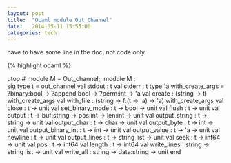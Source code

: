 ```yaml
---
layout: post
title:  "Ocaml module Out_Channel"
date:   2014-05-11 15:55:00
categories: tech
---
```


 have to have some line in the doc, not code only

{% highlight ocaml %}


utop # module M = Out_channel;;
module M :  
   sig
    type t = out_channel
    val stdout : t
    val stderr : t
    type 'a with_create_args = ?binary:bool -> ?append:bool -> ?perm:int -> 'a
    val create : (string -> t) with_create_args
    val with_file : (string -> f:(t -> 'a) -> 'a) with_create_args
    val close : t -> unit
    val set_binary_mode : t -> bool -> unit
    val flush : t -> unit
    val output : t -> buf:string -> pos:int -> len:int -> unit
    val output_string : t -> string -> unit
    val output_char : t -> char -> unit
    val output_byte : t -> int -> unit
    val output_binary_int : t -> int -> unit
    val output_value : t -> 'a -> unit
    val newline : t -> unit
    val output_lines : t -> string list -> unit
    val seek : t -> int64 -> unit
    val pos : t -> int64
    val length : t -> int64
    val write_lines : string -> string list -> unit
    val write_all : string -> data:string -> unit
  end
```
